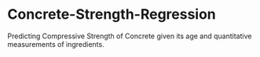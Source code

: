 # Concrete-Strength-Regression
Predicting Compressive Strength of Concrete given its age and quantitative measurements of ingredients.
